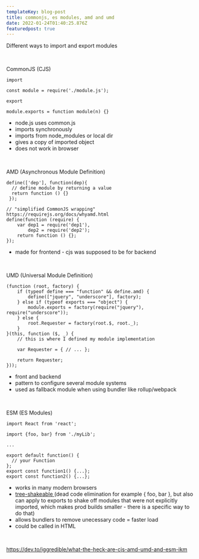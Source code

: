 ```yaml
---
templateKey: blog-post
title: commonjs, es modules, amd and umd
date: 2022-01-24T01:40:25.876Z
featuredpost: true
---
```

Different ways to import and export modules

<br/>

CommonJS (CJS)

`import`

`const module = require('./module.js');`

`export`

`module.exports = function module(n) {}`

* node.js uses common.js
* imports synchronously
* imports from node_modules or local dir
* gives a copy of imported object
* does not work in browser

<br/>

AMD (Asynchronous Module Definition)

```
define(['dep'], function(dep){ 
  // define module by returning a value 
  return function () {} 
 });
 
// "simplified CommonJS wrapping" https://requirejs.org/docs/whyamd.html
define(function (require) {
    var dep1 = require('dep1'),
        dep2 = require('dep2');
    return function () {};
});
```

* made for frontend - cjs was supposed to be for backend

<br/>

UMD (Universal Module Definition)

```
(function (root, factory) {
    if (typeof define === "function" && define.amd) {
        define(["jquery", "underscore"], factory);
    } else if (typeof exports === "object") {
        module.exports = factory(require("jquery"), require("underscore"));
    } else {
        root.Requester = factory(root.$, root._);
    }
}(this, function ($, _) {
    // this is where I defined my module implementation

    var Requester = { // ... };

    return Requester;
}));
```

* front and backend
* pattern to configure several module systems
* used as fallback module when using bundler like rollup/webpack

<br/>

ESM (ES Modules)

```
import React from 'react';

import {foo, bar} from './myLib';

...

export default function() {
  // your Function
};
export const function1() {...};
export const function2() {...};
```

* works in many modern browsers
* [tree-shakeable ](https://developers.google.com/web/fundamentals/performance/optimizing-javascript/tree-shaking/)(dead code elimination for example { foo, bar }, but also can apply to exports to shake off modules that were not explicitly imported, which makes prod builds smaller - there is a specific way to do that) 
* allows bundlers to remove unecessary code = faster load
* could be called in HTML

<br />

<https://dev.to/iggredible/what-the-heck-are-cjs-amd-umd-and-esm-ikm>